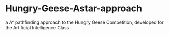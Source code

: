 # Hungry-Geese-Astar-approach
a A* pathfinding approach to the Hungry Geese Competition, developed for the Artificial Intelligence Class
